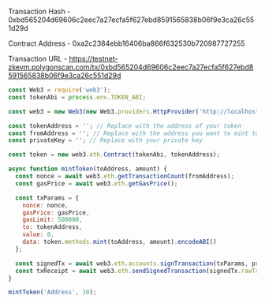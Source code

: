 Transaction Hash - 0xbd565204d69606c2eec7a27ecfa5f627ebd8591565838b06f9e3ca26c551d29d

Contract Address - 0xa2c2384ebb16406ba866f632530b720987727255

Transaction URL - https://testnet-zkevm.polygonscan.com/tx/0xbd565204d69606c2eec7a27ecfa5f627ebd8591565838b06f9e3ca26c551d29d

```js
const Web3 = require('web3');
const tokenAbi = process.env.TOKEN_ABI;

const web3 = new Web3(new Web3.providers.HttpProvider('http://localhost:8545'));

const tokenAddress = ''; // Replace with the address of your token
const fromAddress = ''; // Replace with the address you want to mint tokens from
const privateKey = ''; // Replace with your private key

const token = new web3.eth.Contract(tokenAbi, tokenAddress);

async function mintToken(toAddress, amount) {
  const nonce = await web3.eth.getTransactionCount(fromAddress);
  const gasPrice = await web3.eth.getGasPrice();

  const txParams = {
    nonce: nonce,
    gasPrice: gasPrice,
    gasLimit: 500000,
    to: tokenAddress,
    value: 0,
    data: token.methods.mint(toAddress, amount).encodeABI()
  };

  const signedTx = await web3.eth.accounts.signTransaction(txParams, privateKey);
  const txReceipt = await web3.eth.sendSignedTransaction(signedTx.rawTransaction);
}

mintToken('Address', 10);
```

